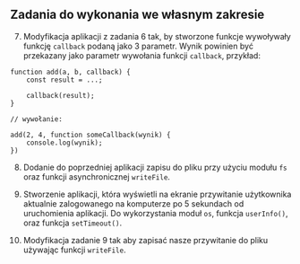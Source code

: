 ## Zadania do wykonania we własnym zakresie

7. Modyfikacja aplikacji z zadania 6 tak, by stworzone funkcje wywoływały funkcję `callback` podaną jako 3 parametr. Wynik powinien być przekazany jako parametr wywołania funkcji `callback`, przykład:

```
function add(a, b, callback) {
    const result = ...;

    callback(result);
}

// wywołanie:

add(2, 4, function someCallback(wynik) {
    console.log(wynik);
})
```

8. Dodanie do poprzedniej aplikacji zapisu do pliku przy użyciu modułu `fs` oraz funkcji asynchronicznej `writeFile`.

9. Stworzenie aplikacji, która wyświetli na ekranie przywitanie użytkownika aktualnie zalogowanego na komputerze po 5 sekundach od uruchomienia aplikacji.
Do wykorzystania moduł `os`, funkcja `userInfo()`, oraz funkcja `setTimeout()`.

10. Modyfikacja zadanie 9 tak aby zapisać nasze przywitanie do pliku używając funkcji `writeFile`.
